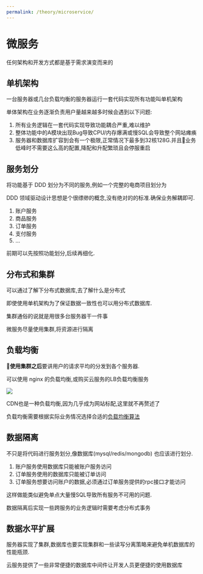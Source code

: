 ```yaml
---
permalink: /theory/microservice/
---
```


# 微服务

任何架构和开发方式都是基于需求演变而来的

## 单机架构 <a id="mono"></a>

一台服务器或几台负载均衡的服务器运行一套代码实现所有功能叫单机架构

单体架构在业务逐渐负责用户量越来越多时候会遇到以下问题:

1. 所有业务逻辑在一套代码实现导致功能耦合严重,难以维护
2. 整体功能中的A模块出现Bug导致CPU/内存爆满或慢SQL会导致整个网站瘫痪
3. 服务器和数据库扩容到会有一个极限,正常情况下最多到32核128G.并且业务低峰时不需要这么高的配置,降配和升配繁琐且会停服重启

## 服务划分 <a id="ddd"></a>

将功能基于 DDD 划分为不同的服务,例如一个完整的电商项目划分为

DDD 领域驱动设计思想是个很缥缈的概念,没有绝对的的标准.确保业务解耦即可.

1. 账户服务
2. 商品服务
3. 订单服务
4. 支付服务
5. ...

前期可以先按照功能划分,后续再细化.

## 分布式和集群 <a id="distributed"></a>

可以通过了解下分布式数据库,去了解什么是分布式


即使使用单机架构为了保证数据一致性也可以用分布式数据库.


集群通俗的说就是用很多台服务器干一件事


微服务尽量使用集群,将资源进行隔离


## 负载均衡 <a id="lb"></a>

**使用集群之后**要讲用户的请求平均的分发到各个服务器.

可以使用 nginx 的负载均衡,或购买云服务的LB负载均衡服务

![](https://github.com/nimoc/be/tree/5ebace9b801ce777cc6d35913aa466e760d46d1f/.gitbook/assets/lb.png)


CDN也是一种负载均衡,因为几乎成为网站标配,这里就不再赘述了


负载均衡需要根据实际业务情况选择合适的[负载均衡算法](https://juejin.cn/post/6844903926731374599)

## 数据隔离 <a id="data-isolation"></a>

不只是将代码进行服务划分,像数据库\(mysql/redis/mongodb\) 也应该进行划分.

1. 账户服务使用数据库只能被账户服务访问
2. 订单服务使用的数据库只能被订单访问
3. 订单服务想要访问账户的数据,必须通过订单服务提供的rpc接口才能访问

这样做能类似避免单点大量慢SQL导致所有服务不可用的问题.


数据隔离后实现一些跨服务的业务逻辑时需要考虑分布式事务


## 数据水平扩展 <a id="data-scale-out"></a>

服务器实现了集群,数据库也要实现集群和一些读写分离策略来避免单机数据库的性能瓶颈.


云服务提供了一些非常便捷的数据库中间件让开发人员更便捷的使用数据库


